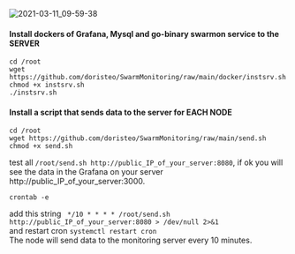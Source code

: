 ![2021-03-11_09-59-38](https://user-images.githubusercontent.com/3895507/110748305-98f32c00-8250-11eb-9098-75f2c5b89597.png)
#### Install dockers of Grafana, Mysql and go-binary swarmon service to the SERVER
```
cd /root
wget https://github.com/doristeo/SwarmMonitoring/raw/main/docker/instsrv.sh
chmod +x instsrv.sh
./instsrv.sh
```


#### Install a script that sends data to the server for EACH NODE
```
cd /root
wget https://github.com/doristeo/SwarmMonitoring/raw/main/send.sh
chmod +x send.sh
```
test all ```/root/send.sh http://public_IP_of_your_server:8080```, if ok you will see the data in the Grafana on your server http://public_IP_of_your_server:3000.
```
crontab -e
```
add this string ``` */10 * * * * /root/send.sh http://public_IP_of_your_server:8080 > /dev/null 2>&1``` <br>
and restart cron ```systemctl restart cron``` <br>
The node will send data to the monitoring server every 10 minutes.











